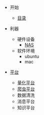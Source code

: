 - 开始
  - [目录](/started/toc.md)

- 利器
  - 硬件设备
    - [NAS](/devices/nas.md)
  - 软件环境
    - ubuntu
    - mac

- [平台](/platforms/)
  - [量化平台](/platforms/quant/)
  - [爬虫平台](https://github.com/crawlab-team/crawlab)
  - 数据清洗
  - 消息平台
  - 知识平台